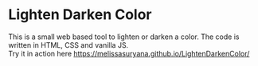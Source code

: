 # Lighten Darken Color

This is a small web based tool to lighten or darken a color. The code is written in HTML, CSS and vanilla JS. <br/>
Try it in action here https://melissasuryana.github.io/LightenDarkenColor/

